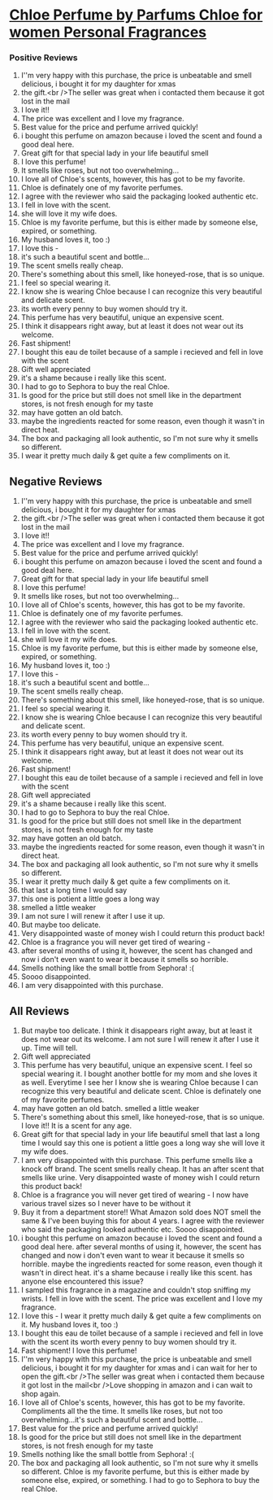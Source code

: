 # [Chloe Perfume by Parfums Chloe for women Personal Fragrances](https://products.checkmycream.com/products/Chloe-Perfume-by-Parfums-Chloe-for-women-Personal-Fragrances.html)

### Positive Reviews

<ol>
      <li>I&#x27;&#x27;m very happy with this purchase, the price is unbeatable and smell delicious, i bought it for my daughter for xmas</li>
      <li>the gift.&lt;br /&gt;The seller was great when i contacted them because it got lost in the mail</li>
      <li>I love it!!</li>
      <li>The price was excellent and I love my fragrance.</li>
      <li>Best value for the price and perfume arrived quickly!</li>
      <li>i bought this perfume on amazon because i loved the scent and found a good deal here.</li>
      <li>Great gift for that special lady in your life beautiful smell</li>
      <li>I love this perfume!</li>
      <li>It smells like roses, but not too overwhelming...</li>
      <li>I love all of Chloe&#x27;s scents, however, this has got to be my favorite.</li>
      <li>Chloe is definately one of my favorite perfumes.</li>
      <li>I agree with the reviewer who said the packaging looked authentic etc.</li>
      <li>I fell in love with the scent.</li>
      <li>she will love it my wife does.</li>
      <li>Chloe is my favorite perfume, but this is either made by someone else, expired, or something.  </li>
      <li>My husband loves it, too :)</li>
      <li>I love this -</li>
      <li>it&#x27;s such a beautiful scent and bottle...</li>
      <li>The scent smells really cheap.</li>
      <li>There&#x27;s something about this smell, like honeyed-rose, that is so unique.</li>
      <li>I feel so special wearing it.</li>
      <li>I know she is wearing Chloe because I can recognize this very beautiful and delicate scent.</li>
      <li>its worth every penny to buy women should try it.</li>
      <li>This perfume has very beautiful, unique an expensive scent.</li>
      <li>I think it disappears right away, but at least it does not wear out its welcome.</li>
      <li>Fast shipment!  </li>
      <li>I bought this eau de toilet because of a sample i recieved and fell in love with the scent</li>
      <li>Gift well appreciated</li>
      <li>it&#x27;s a shame because i really like this scent.</li>
      <li>I had to go to Sephora to buy the real Chloe.</li>
      <li>Is good for the price but still does not smell like in the department stores, is not fresh enough for my taste</li>
      <li>may have gotten an old batch.</li>
      <li>maybe the ingredients reacted for some reason, even though it wasn&#x27;t in direct heat.</li>
      <li>The box and packaging all look authentic, so I&#x27;m not sure why it smells so different.  </li>
      <li>I wear it pretty much daily &amp; get quite a few compliments on it.</li>
</ol>


<h2>Negative Reviews</h2>
<ol>
<li> I&#x27;&#x27;m very happy with this purchase, the price is unbeatable and smell delicious, i bought it for my daughter for xmas</li>
<li> the gift.&lt;br /&gt;The seller was great when i contacted them because it got lost in the mail</li>
<li> I love it!!</li>
<li> The price was excellent and I love my fragrance.</li>
<li> Best value for the price and perfume arrived quickly!</li>
<li> i bought this perfume on amazon because i loved the scent and found a good deal here.</li>
<li> Great gift for that special lady in your life beautiful smell</li>
<li> I love this perfume!</li>
<li> It smells like roses, but not too overwhelming...</li>
<li> I love all of Chloe&#x27;s scents, however, this has got to be my favorite.</li>
<li> Chloe is definately one of my favorite perfumes.</li>
<li> I agree with the reviewer who said the packaging looked authentic etc.</li>
<li> I fell in love with the scent.</li>
<li> she will love it my wife does.</li>
<li> Chloe is my favorite perfume, but this is either made by someone else, expired, or something.  </li>
<li> My husband loves it, too :)</li>
<li> I love this -</li>
<li> it&#x27;s such a beautiful scent and bottle...</li>
<li> The scent smells really cheap.</li>
<li> There&#x27;s something about this smell, like honeyed-rose, that is so unique.</li>
<li> I feel so special wearing it.</li>
<li> I know she is wearing Chloe because I can recognize this very beautiful and delicate scent.</li>
<li> its worth every penny to buy women should try it.</li>
<li> This perfume has very beautiful, unique an expensive scent.</li>
<li> I think it disappears right away, but at least it does not wear out its welcome.</li>
<li> Fast shipment!  </li>
<li> I bought this eau de toilet because of a sample i recieved and fell in love with the scent</li>
<li> Gift well appreciated</li>
<li> it&#x27;s a shame because i really like this scent.</li>
<li> I had to go to Sephora to buy the real Chloe.</li>
<li> Is good for the price but still does not smell like in the department stores, is not fresh enough for my taste</li>
<li> may have gotten an old batch.</li>
<li> maybe the ingredients reacted for some reason, even though it wasn&#x27;t in direct heat.</li>
<li> The box and packaging all look authentic, so I&#x27;m not sure why it smells so different.  </li>
<li> I wear it pretty much daily &amp; get quite a few compliments on it.</li>
<li> that last a long time I would say</li>
<li> this one is potient a little goes a long way</li>
<li> smelled a little weaker</li>
<li> I am not sure I will renew it after I use it up.  </li>
<li> But maybe too delicate.  </li>
<li> Very disappointed waste of money wish I could return this product back!</li>
<li> Chloe is a fragrance you will never get tired of wearing -</li>
<li> after several months of using it, however, the scent has changed and now i don&#x27;t even want to wear it because it smells so horrible.</li>
<li> Smells nothing like the small bottle from Sephora! :(</li>
<li> Soooo disappointed.</li>
<li> I am very disappointed with this purchase.</li>
</ol>

<h2>All Reviews</h2>

<ol>
    <li> But maybe too delicate.  I think it disappears right away, but at least it does not wear out its welcome. I am not sure I will renew it after I use it up.  Time will tell.</li>
    <li> Gift well appreciated</li>
    <li> This perfume has very beautiful, unique an expensive scent. I feel so special wearing it. I bought another bottle for my mom and she loves it as well. Everytime I see her I know she is wearing Chloe because I can recognize this very beautiful and delicate scent. Chloe is definately one of my favorite perfumes.</li>
    <li> may have gotten an old batch. smelled a little weaker</li>
    <li> There&#x27;s something about this smell, like honeyed-rose, that is so unique. I love it!! It is a scent for any age.</li>
    <li> Great gift for that special lady in your life beautiful smell that last a long time I would say this one is potient a little goes a long way she will love it my wife does.</li>
    <li> I am very disappointed with this purchase. This perfume smells like a knock off brand. The scent smells really cheap. It has an after scent that smells like urine. Very disappointed waste of money wish I could return this product back!</li>
    <li> Chloe is a fragrance you will never get tired of wearing - I now have various travel sizes so I never have to be without it</li>
    <li> Buy it from a department store!! What Amazon sold does NOT smell the same &amp; I&#x27;ve been buying this for about 4 years. I agree with the reviewer who said the packaging looked authentic etc. Soooo disappointed.</li>
    <li> i bought this perfume on amazon because i loved the scent and found a good deal here. after several months of using it, however, the scent has changed and now i don&#x27;t even want to wear it because it smells so horrible. maybe the ingredients reacted for some reason, even though it wasn&#x27;t in direct heat. it&#x27;s a shame because i really like this scent. has anyone else encountered this issue?</li>
    <li> I sampled this fragrance in a magazine and couldn&#x27;t stop sniffing my wrists. I fell in love with the scent. The price was excellent and I love my fragrance.</li>
    <li> I love this - I wear it pretty much daily &amp; get quite a few compliments on it. My husband loves it, too :)</li>
    <li> I bought this eau de toilet because of a sample i recieved and fell in love with the scent its worth every penny to buy women should try it.</li>
    <li> Fast shipment!  I love this perfume!</li>
    <li> I&#x27;&#x27;m very happy with this purchase, the price is unbeatable and smell delicious, i bought it for my daughter for xmas and i can wait for her to open the gift.&lt;br /&gt;The seller was great when i contacted them because it got lost in the mail&lt;br /&gt;Love shopping in amazon and i can wait to shop again.</li>
    <li> I love all of Chloe&#x27;s scents, however, this has got to be my favorite. Compliments all the the time. It smells like roses, but not too overwhelming...it&#x27;s such a beautiful scent and bottle...</li>
    <li> Best value for the price and perfume arrived quickly!</li>
    <li> Is good for the price but still does not smell like in the department stores, is not fresh enough for my taste</li>
    <li> Smells nothing like the small bottle from Sephora! :(</li>
    <li> The box and packaging all look authentic, so I&#x27;m not sure why it smells so different.  Chloe is my favorite perfume, but this is either made by someone else, expired, or something.  I had to go to Sephora to buy the real Chloe.</li>
</ol>




